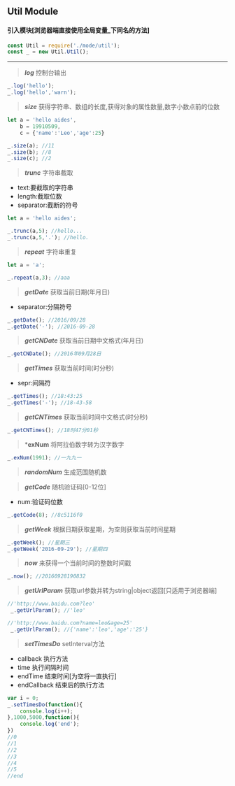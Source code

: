## Util Module

#### 引入模块[浏览器端直接使用全局变量_下同名的方法]

```js
const Util = require('./mode/util');
const _ = new Util.Util();
```

***

>***log***
>控制台输出

```js
_.log('hello');
_.log('hello','warn');
```

>***size***
>获得字符串、数组的长度,获得对象的属性数量,数字小数点前的位数

```js
let a = 'hello aides',
    b = 19910509,
    c = {'name':'Leo','age':25}

_.size(a); //11
_.size(b); //8
_.size(c); //2
```

>***trunc***
>字符串截取
* text:要截取的字符串
* length:截取位数
* separator:截断的符号

```js
let a = 'hello aides';

_.trunc(a,5); //hello...
_.trunc(a,5,'.'); //hello.
```

>***repeat***
>字符串重复

```js
let a = 'a';

_.repeat(a,3); //aaa
```

>***getDate***
>获取当前日期(年月日)
* separator:分隔符号

```js
_.getDate(); //2016/09/28
_.getDate('-'); //2016-09-28
```

>***getCNDate***
>获取当前日期中文格式(年月日)

```js
_.getCNDate(); //2016年09月28日
```

>***getTimes***
>获取当前时间(时分秒)
* sepr:间隔符

```js
_.getTimes(); //18:43:25
_.getTimes('-'); //18-43-58
```

>***getCNTimes***
>获取当前时间中文格式(时分秒)

```js
_.getCNTimes(); //18时47分01秒
```

>***exNum**
>将阿拉伯数字转为汉字数字

```js
_.exNum(1991); //一九九一
```

>***randomNum***
>生成范围随机数

>***getCode***
>随机验证码[0-12位]
* num:验证码位数

```js
_.getCode(8); //8c5116f0
```

>***getWeek***
>根据日期获取星期，为空则获取当前时间星期

```js
_.getWeek(); //星期三
_.getWeek('2016-09-29'); //星期四
```

>***now***
>来获得一个当前时间的整数时间戳

```js
_.now(); //20160928190832
```

>***getUrlParam***
>获取url参数并转为string|object返回[只适用于浏览器端]

```js
//'http://www.baidu.com?leo'
 _.getUrlParam(); //'leo'

//'http://www.baidu.com?name=leo&age=25'
 _.getUrlParam(); //{'name':'leo','age':'25'}
```

>***setTimesDo***
>setInterval方法
*  callback 执行方法
*  time 执行间隔时间
*  endTime 结束时间[为空将一直执行]
*  endCallback 结束后的执行方法

```js
var i = 0;
_.setTimesDo(function(){
    console.log(i++);
},1000,5000,function(){
    console.log('end');
})
//0
//1
//2
//3
//4
//5
//end
```